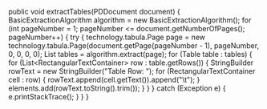 public void extractTables(PDDocument document) {
        BasicExtractionAlgorithm algorithm = new BasicExtractionAlgorithm();
        for (int pageNumber = 1; pageNumber <= document.getNumberOfPages(); pageNumber++) {
            try {
                technology.tabula.Page page = new technology.tabula.Page(document.getPage(pageNumber - 1), pageNumber, 0, 0, 0, 0);
                List<Table> tables = algorithm.extract(page);
                for (Table table : tables) {
                    for (List<RectangularTextContainer<?>> row : table.getRows()) {
                        StringBuilder rowText = new StringBuilder("Table Row: ");
                        for (RectangularTextContainer<?> cell : row) {
                            rowText.append(cell.getText()).append("\t");
                        }
                        elements.add(rowText.toString().trim());
                    }
                }
            } catch (Exception e) {
                e.printStackTrace();
            }
        }
    }
